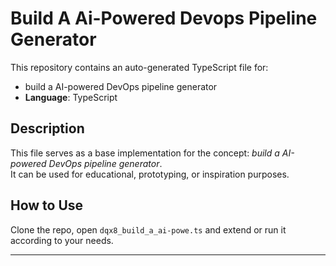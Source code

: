 # Build A Ai-Powered Devops Pipeline Generator

This repository contains an auto-generated TypeScript file for:

- build a AI-powered DevOps pipeline generator
- **Language**: TypeScript

## Description

This file serves as a base implementation for the concept: *build a AI-powered DevOps pipeline generator*.  
It can be used for educational, prototyping, or inspiration purposes.

## How to Use

Clone the repo, open `dqx8_build_a_ai-powe.ts` and extend or run it according to your needs.

---


